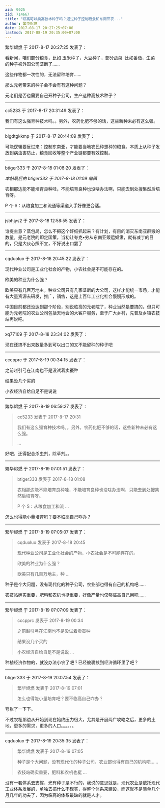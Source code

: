 ```yaml
---
aid: 9025
zid: 714667
title: "临高可以卖高技术种子吗？通过种子控制粮食和东南亚农..."
author: 繁华烬燃
date: 2017-08-17 20:27:25+07:00
lastmod: 2017-08-19 20:35:00+07:00
---
```


繁华烬燃 于 2017-8-17 20:27:25 发表了：

看新闻，咱们部分粮食，比如 玉米种子，大豆种子，部分蔬菜&nbsp;&nbsp;比如番茄，生菜 的种子被外国公司垄断了……

这些作物都一次性的，无法留种培育……

那么元老带来的种子会不会有有这种问题？

元老们是否也需要自己开种子公司，生产这种高技术种子？

---

cc5233 于 2017-8-17 20:31:49 发表了：

我们有这么强育种技术吗。。另外，农药化肥不够的话，这些新种未必有这么强。

---

blgdtgkkmp 于 2017-8-17 20:44:09 发表了：

可能逻辑要反过来：控制东南亚，才能要当地农民种想种的粮食。本质上从种子发放到病虫害防止，粮食回收等整个产业链都要有效控制。

---

btiger333 于 2017-8-18 01:08:20 发表了：

_本帖最后由 btiger333 于 2017-8-18 01:09 编辑_

农相那边能不能培育良种哇，不能培育良种也没啥办法啊，只能去到处搜集然后培育呀。

P 个 S：从粮食加工和流通等渠道入手好像更合适。

---

jsbhjys2 于 2017-8-18 12:58:55 发表了：

谁提主意？蒸包局，怎么不把这个奸细抓起来？有计划，有目的消灭东南亚群猴的数量，是元老院的即定国策，当初让夸克•穷从东南亚贩运奴隶，就有减丁的目的，只是大伙心照不宣，不好说出口罢了

---

cqduoluo 于 2017-8-18 20:45:22 发表了：

现代种业公司是工业化社会的产物，小农社会是不可能存在的。

欧美的种业为什么强？

欧美只有几百万地主，种业公司只有几家垄断的大公司，这样才能统一市场，才能有大量资源去研发，推广，销售，这是上百年工业化社会慢慢形成的。

中国目前都还没达到那个阶段，别说临高的元老院了，种业当然是要搞的，但只可能为元老院的农业公司包括天地会的大客户服务，至于广大乡村，先普及乡镇农技站再说吧。

---

xq77109 于 2017-8-18 23:34:02 发表了：

现在还搞不出来数量多到可以出口的又不能留种的种子吧

---

cccpprc 于 2017-8-19 00:34:15 发表了：

之前赵引弓在江南也不是没试着卖蚕种

结果没几个买的

小农经济自给自足不是说说

---

繁华烬燃 于 2017-8-19 06:59:27 发表了：

> cc5233 发表于 2017-8-17 20:31
>
> 我们有这么强育种技术吗。。另外，农药化肥不够的话，这些新种未必有这么强。
>
> ...

好吧，还得配合杀虫剂，除草剂。。

---

繁华烬燃 于 2017-8-19 07:01:51 发表了：

> btiger333 发表于 2017-8-18 01:08
>
> 农相那边能不能培育良种哇，不能培育良种也没啥办法啊，只能去到处搜集然后培育呀。
>
> P 个 S：从粮食加工和流 ...

怎么也得能小量培育吧？要不临高自己咋办？

---

繁华烬燃 于 2017-8-19 07:05:07 发表了：

> cqduoluo 发表于 2017-8-18 20:45
>
> 现代种业公司是工业化社会的产物，小农社会是不可能存在的。
>
> 欧美的种业为什么强？
>
> 欧美只有几百万地主，种 ...

种子是个大问题，没有现代化的种子公司，农业部也得有自己的机构吧……

农技站确实重要，肥料和农机也挺重要，好像产量也仅够临高自己用吧……

---

繁华烬燃 于 2017-8-19 07:07:09 发表了：

> cccpprc 发表于 2017-8-19 00:34
>
> 之前赵引弓在江南也不是没试着卖蚕种
>
> 结果没几个买的
>
> 小农经济自给自足不是说说 ...

种植经济作物的，就没办法小农了吧？已经被裹挟到经济循环里了吧？

---

btiger333 于 2017-8-19 20:07:54 发表了：

> 繁华烬燃 发表于 2017-8-19 07:01
>
> 怎么也得能小量培育吧？要不临高自己咋办？

夸张了一下下。

不过农相那边从开始到现在始终压力很大，尤其是开展两广攻略之后，更多的土地，更多的需求，更多的人口。。。。。。

---

cqduoluo 于 2017-8-19 20:35:35 发表了：

> 繁华烬燃 发表于 2017-8-19 07:05
>
> 种子是个大问题，没有现代化的种子公司，农业部也得有自己的机构吧……
>
> 农技站确实重要，肥料和农机也挺 ...

没有一套体系去支撑，光有种子是不行的，我说的意思就是，现代农业是依托现代工业体系发展的，单独去搞什么不现实，得整个体系来建设，而这就不是简单几个月几年的功夫了，因为临高的体系最缺的就是人才。

---
